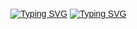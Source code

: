 
<body style="margin: 0; padding: 0; background: url('https://i.gifer.com/fxac.gif') no-repeat center center fixed; background-size: cover; font-family: Arial, sans-serif; color: white;">
<p style="text-align:center;">
  <a href="https://git.io/typing-svg"><img src="https://readme-typing-svg.demolab.com?font=Brush+Script+MT&weight=600&size=40&pause=1000&color=FFFFFF&center=true&vCenter=true&multiline=true&random=true&width=800&height=120&lines=Welcome+to+my+amazing+profile.+I'm+Abdelsalam" alt="Typing SVG" /></a>
  <a href="https://git.io/typing-svg"><img src="https://readme-typing-svg.demolab.com?font=Brush+Script+MT&weight=600&size=40&pause=1000&color=FFFFFF&center=true&vCenter=true&multiline=true&random=true&width=800&height=120&lines=Github profile is currently under maintenance" alt="Typing SVG" /></a>
</p>
</body>
